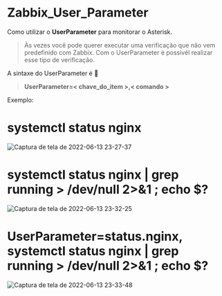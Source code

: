 # Zabbix_User_Parameter
Como utilizar o **UserParameter** para monitorar o Asterisk.
> Às vezes você pode querer executar uma verificação  que não vem predefinido com Zabbix.
> Com o UserParameter é possivél realizar esse tipo de verificação.



A sintaxe do UserParameter é  :eyes:


> **UserParameter=< chave_do_item >,< comando >**
>  
> 
  Exemplo:
  
  
# systemctl status nginx

 
![Captura de tela de 2022-06-13 23-27-37](https://user-images.githubusercontent.com/102430464/173480871-ea07ea6f-3c80-42ad-b328-4a09988008de.png)

# systemctl status nginx | grep running > /dev/null 2>&1 ; echo $?

![Captura de tela de 2022-06-13 23-32-25](https://user-images.githubusercontent.com/102430464/173481108-a06b47ca-5801-4627-9f7a-57ab4a27b12e.png)

# UserParameter=status.nginx, systemctl status nginx | grep running > /dev/null 2>&1 ; echo $?

![Captura de tela de 2022-06-13 23-33-48](https://user-images.githubusercontent.com/102430464/173481326-6b62c222-3233-4826-9019-861aadfbe554.png)
